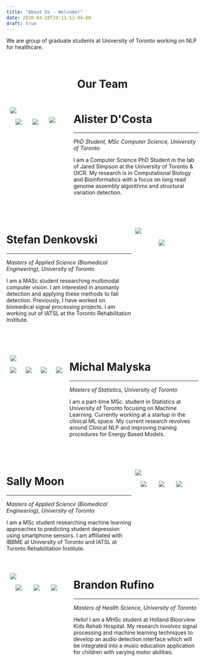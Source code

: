 ```yaml
---
title: "About Us - Welcome!"
date: 2020-04-28T20:11:53-04:00
draft: true
---
```


We are group of graduate students at University of Toronto working on NLP for healthcare. 

&nbsp;

<h1 style="text-align:center">Our Team</h1>

<div style="display:flex">

<div style="flex:0.3; padding-left:2%; padding-right:5%; padding-top:5%;">
<img src="/selfies/alister.png">
<div style="display:flex;">

<div style="flex:0.33; padding: 10% 5% 5% 10%;">
<a href="https://github.com/adcosta17">
    <img src="/icons/github.png">
</a>
</div>

<div style="flex:0.33; padding: 10% 5% 5% 10%;">
<a href="https://www.linkedin.com/in/alisterdcosta/">
    <img src="/icons/linkedin.png">
</a>
</div>

<div style="flex:0.45; padding: 6.5% 5% 5% 10%;">
<a href="https://scholar.google.ca/citations?user=goxhjCwAAAAJ&hl=en">
    <img src="/icons/scholargoogle.png">
</a>
</div>

</div>

</div>

<div style="flex:0.7">


# Alister D'Costa
---

*PhD Student, MSc Computer Science, University of Toronto*

I am a Computer Science PhD Student in the lab of Jared Simpson at the University of Toronto & OICR. My research is in Computational Biology and Bioinformatics with a focus on long read genome assembly algorithms and structural variation detection. 

</div>

</div>

&nbsp;

<div style="display:flex">

<div style="flex:0.7">


# Stefan Denkovski
---

*Masters of Applied Science (Biomedical Engineering), University of Toronto*

I am a MASc student researching multimodal computer vision. I am interested in anomanly detection and applying these methods to fall detection. Previously, I have worked on biomedical signal processing projects. I am working out of IATSL at the Toronto Rehabilitation Institute. 
</div>

<div style="flex:0.3; padding-left:2%; padding-right:5%; padding-top:5%;">
<img src="/selfies/stefan.png">
<div style="display:flex;">

<div style="flex:0.33; padding: 10% 5% 5% 10%;">

</div>

<div style="flex:0.33; padding: 10% 5% 5% 10%;">
<a href="https://www.linkedin.com/in/stefandenkovski/">
    <img src="/icons/linkedin.png">
</a>
</div>

<div style="flex:0.33; padding: 10% 5% 5% 10%;">

</div>

</div>

</div>

</div>

&nbsp;

<div style="display:flex">

<div style="flex:0.3; padding-left:2%; padding-right:2%; padding-top:5%;">
<img src="/selfies/michal.jpg">
<div style="display:flex;">

<div style="flex:0.33; padding: 10% 5% 5% 0%;">
<a href="https://github.com/MichalMalyska">
    <img src="/icons/github.png">
</a>
</div>

<div style="flex:0.33; padding: 10% 5% 5% 10%;">
<a href="https://www.linkedin.com/in/malyskamichal/">
    <img src="/icons/linkedin.png">
</a>
</div>

<div style="flex:0.33; padding: 10% 5% 5% 10%;">
<a href="https://michalmalyska.github.io">
    <img src="/icons/web.png">
</a>
</div>

<div style="flex:0.33; padding: 10% 5% 5% 10%;">
<a href="https://www.google.com/">
    <img src="/icons/scholarweb.png">
</a>
</div>

</div>

</div>

<div style="flex:0.7">


# Michal Malyska
---

*Masters of Statistics, University of Toronto*

I am a part-time MSc. student in Statistics at University of Toronto focusing on Machine Learning. Currently working at a startup in the clinical ML space. My current research revolves around Clinical NLP and improving training procedures for Energy Based Models.
</div>

</div>

&nbsp;

<div style="display:flex">

<div style="flex:0.7">


# Sally Moon
---

*Masters of Applied Science (Biomedical Engineering), University of Toronto*

I am a MSc student researching machine learning approaches to predicting student depression using smartphone sensors. I am affiliated with IBBME at University of Toronto and IATSL at Toronto Rehabilitation Institute. 
</div>

<div style="flex:0.3; padding-left:2%; padding-right:5%; padding-top:5%;">
<img src="/selfies/sally.png">
<div style="display:flex;">

<div style="flex:0.33; padding: 10% 5% 5% 10%;">
<a href="https://github.com/sallymoon10">
    <img src="/icons/github.png">
</a>
</div>

<div style="flex:0.33; padding: 10% 5% 5% 10%;">
<a href="https://www.linkedin.com/in/sallysaeyoungmoon/">
    <img src="/icons/linkedin.png">
</a>
</div>

<div style="flex:0.33; padding: 10% 5% 5% 10%;">
<a href="https://bysallymoon.me/">
    <img src="/icons/web.png">
</a>
</div>

</div>

</div>

</div>
&nbsp;

<div style="display:flex">

<div style="flex:0.3; padding-left:2%; padding-right:5%; padding-top:5%;">
<img src="/selfies/brandon.jpg">
<div style="display:flex;">

<div style="flex:0.33; padding: 10% 5% 5% 10%;">
<a href="https://github.com/brufino">
    <img src="/icons/github.png">
</a>
</div>

<div style="flex:0.33; padding: 10% 5% 5% 10%;">
<a href="https://www.linkedin.com/in/brandon-rufino/">
    <img src="/icons/linkedin.png">
</a>
</div>

<div style="flex:0.33; padding: 10% 5% 5% 10%;">
<a href="https://brandonrufino.com/">
    <img src="/icons/web.png">
</a>
</div>

</div>

</div>

<div style="flex:0.7">


# Brandon Rufino
---

*Masters of Health Science, University of Toronto*

Hello! I am a MHSc student at Holland Bloorview Kids Rehab Hospital. My research involves signal processing and machine learning techniques to develop an audio detection interface which will be integrated into a music education application for children with varying motor abilities.
</div>

</div>








